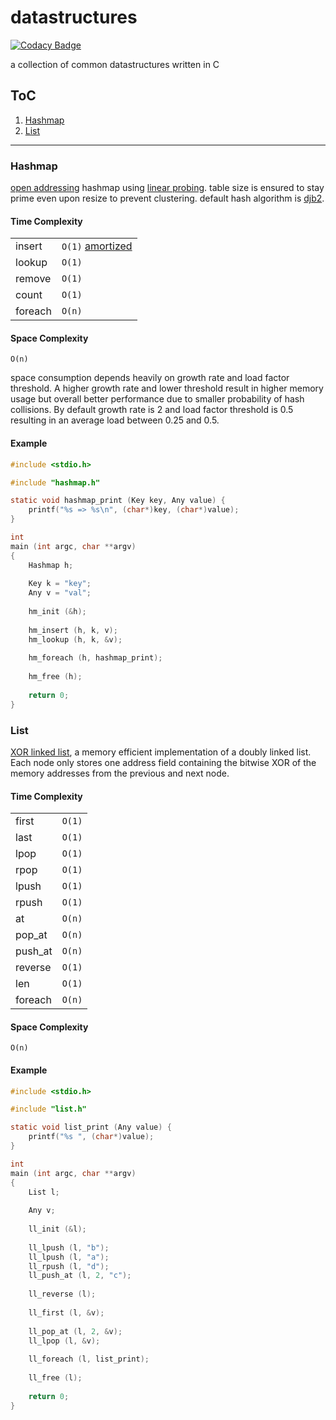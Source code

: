 # datastructures

[![Codacy Badge](https://api.codacy.com/project/badge/Grade/fdc6b14a60ab4307b0a04471832acbbe)](https://www.codacy.com/app/off-world/datastructures?utm_source=github.com&amp;utm_medium=referral&amp;utm_content=off-world/datastructures&amp;utm_campaign=Badge_Grade)

a collection of common datastructures written in C

## ToC

1.  [Hashmap](#hashmap)
2.  [List](#list)

___

### Hashmap

[open addressing](https://en.wikipedia.org/wiki/Open_addressing) hashmap using [linear probing](https://en.wikipedia.org/wiki/Linear_probing). table size is ensured to stay prime even upon resize to prevent clustering. default hash algorithm is [djb2](http://www.cse.yorku.ca/~oz/hash.html).

#### Time Complexity

|         |                                                                      |
|---------|----------------------------------------------------------------------|
| insert  | `O(1)` [amortized](https://en.wikipedia.org/wiki/Amortized_analysis) |
| lookup  | `O(1)`                                                               |
| remove  | `O(1)`                                                               |
| count   | `O(1)`                                                               |
| foreach | `O(n)`                                                               |

#### Space Complexity

`O(n)`

space consumption depends heavily on growth rate and load factor threshold. A higher growth rate and lower threshold result in higher memory usage but overall better performance due to smaller probability of hash collisions. By default growth rate is 2 and load factor threshold is 0.5 resulting in an average load between 0.25 and 0.5.

#### Example

```C
#include <stdio.h>

#include "hashmap.h"

static void hashmap_print (Key key, Any value) {
    printf("%s => %s\n", (char*)key, (char*)value);
}

int
main (int argc, char **argv)
{
    Hashmap h;
    
    Key k = "key";
    Any v = "val";
    
    hm_init (&h);
    
    hm_insert (h, k, v);
    hm_lookup (h, k, &v);
    
    hm_foreach (h, hashmap_print);
    
    hm_free (h);
    
    return 0;
}
```

### List

[XOR linked list](https://en.wikipedia.org/wiki/XOR_linked_list), a memory efficient implementation of a doubly linked list. Each node only stores one address field containing the bitwise XOR of the memory addresses from the previous and next node.

#### Time Complexity

|         |        |
|---------|--------|
| first   | `O(1)` |
| last    | `O(1)` |
| lpop    | `O(1)` |
| rpop    | `O(1)` |
| lpush   | `O(1)` |
| rpush   | `O(1)` |
| at      | `O(n)` |
| pop_at  | `O(n)` |
| push_at | `O(n)` |
| reverse | `O(1)` |
| len     | `O(1)` |
| foreach | `O(n)` |

#### Space Complexity

`O(n)`

#### Example

```C
#include <stdio.h>

#include "list.h"

static void list_print (Any value) {
    printf("%s ", (char*)value);
}

int
main (int argc, char **argv)
{
    List l;
    
    Any v;
    
    ll_init (&l);
    
    ll_lpush (l, "b");
    ll_lpush (l, "a");
    ll_rpush (l, "d");
    ll_push_at (l, 2, "c");
    
    ll_reverse (l);
    
    ll_first (l, &v);
    
    ll_pop_at (l, 2, &v);
    ll_lpop (l, &v);
    
    ll_foreach (l, list_print);
    
    ll_free (l);
    
    return 0;
}
```

